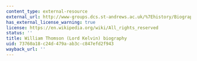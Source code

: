 ```yaml
---
content_type: external-resource
external_url: http://www-groups.dcs.st-andrews.ac.uk/%7Ehistory/Biographies/Thomson.html
has_external_license_warning: true
license: https://en.wikipedia.org/wiki/All_rights_reserved
status: ''
title: William Thomson (Lord Kelvin) biography
uid: 73760a18-c24d-479a-ab3c-c847efd2f943
wayback_url: ''
---
```

